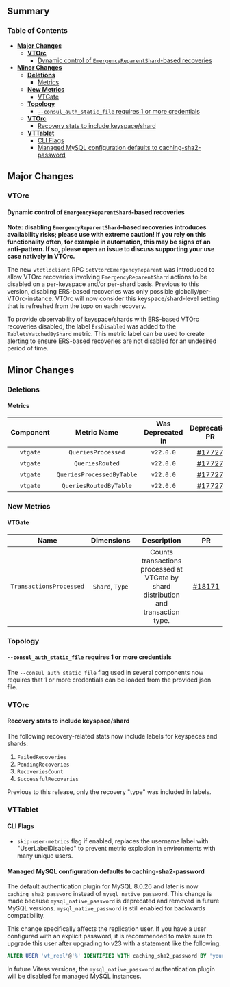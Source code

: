 ## Summary

### Table of Contents

- **[Major Changes](#major-changes)**
  - **[VTOrc](#vtorc)**
    - [Dynamic control of `EmergencyReparentShard`-based recoveries](#vtorc-dynamic-ers-disabled)
- **[Minor Changes](#minor-changes)**
    - **[Deletions](#deletions)**
        - [Metrics](#deleted-metrics)
    - **[New Metrics](#new-metrics)**
        - [VTGate](#new-vtgate-metrics)
    - **[Topology](#minor-changes-topo)**
        - [`--consul_auth_static_file` requires 1 or more credentials](#consul_auth_static_file-check-creds)
    - **[VTOrc](#minor-changes-vtorc)**
        - [Recovery stats to include keyspace/shard](#recoveries-stats-keyspace-shard)
    - **[VTTablet](#minor-changes-vttablet)**
        - [CLI Flags](#flags-vttablet)
        - [Managed MySQL configuration defaults to caching-sha2-password](#mysql-caching-sha2-password)

## <a id="major-changes"/>Major Changes</a>

### <a id="vtorc"/>VTOrc</a>

#### <a id="vtorc-dynamic-ers-disabled"/>Dynamic control of `EmergencyReparentShard`-based recoveries</a>

**Note: disabling `EmergencyReparentShard`-based recoveries introduces availability risks; please use with extreme caution! If you rely on this functionality often, for example in automation, this may be signs of an anti-pattern. If so, please open an issue to discuss supporting your use case natively in VTOrc.**

The new `vtctldclient` RPC `SetVtorcEmergencyReparent` was introduced to allow VTOrc recoveries involving `EmergencyReparentShard` actions to be disabled on a per-keyspace and/or per-shard basis. Previous to this version, disabling ERS-based recoveries was only possible globally/per-VTOrc-instance. VTOrc will now consider this keyspace/shard-level setting that is refreshed from the topo on each recovery.

To provide observability of keyspace/shards with ERS-based VTOrc recoveries disabled, the label `ErsDisabled` was added to the `TabletsWatchedByShard` metric. This metric label can be used to create alerting to ensure ERS-based recoveries are not disabled for an undesired period of time.

## <a id="minor-changes"/>Minor Changes</a>

### <a id="deletions"/>Deletions</a>

#### <a id="deleted-metrics"/>Metrics</a>

| Component |        Metric Name        | Was Deprecated In |                     Deprecation PR                      |
|:---------:|:-------------------------:|:-----------------:|:-------------------------------------------------------:|
| `vtgate`  |    `QueriesProcessed`     |     `v22.0.0`     | [#17727](https://github.com/vitessio/vitess/pull/17727) |
| `vtgate`  |      `QueriesRouted`      |     `v22.0.0`     | [#17727](https://github.com/vitessio/vitess/pull/17727) |
| `vtgate`  | `QueriesProcessedByTable` |     `v22.0.0`     | [#17727](https://github.com/vitessio/vitess/pull/17727) |
| `vtgate`  |  `QueriesRoutedByTable`   |     `v22.0.0`     | [#17727](https://github.com/vitessio/vitess/pull/17727) |

### <a id="new-metrics"/>New Metrics

#### <a id="new-vtgate-metrics"/>VTGate

|          Name           |   Dimensions    |                                     Description                                     |                           PR                            |
|:-----------------------:|:---------------:|:-----------------------------------------------------------------------------------:|:-------------------------------------------------------:|
| `TransactionsProcessed` | `Shard`, `Type` | Counts transactions processed at VTGate by shard distribution and transaction type. | [#18171](https://github.com/vitessio/vitess/pull/18171) |

### <a id="minor-changes-topo"/>Topology</a>

#### <a id="consul_auth_static_file-check-creds"/>`--consul_auth_static_file` requires 1 or more credentials</a>

The `--consul_auth_static_file` flag used in several components now requires that 1 or more credentials can be loaded from the provided json file.

### <a id="minor-changes-vtorc"/>VTOrc</a>

#### <a id="recoveries-stats-keyspace-shard">Recovery stats to include keyspace/shard</a>

The following recovery-related stats now include labels for keyspaces and shards:
1. `FailedRecoveries`
2. `PendingRecoveries`
3. `RecoveriesCount`
4. `SuccessfulRecoveries`

Previous to this release, only the recovery "type" was included in labels.

### <a id="minor-changes-vttablet"/>VTTablet</a>

#### <a id="flags-vttablet"/>CLI Flags</a>

- `skip-user-metrics` flag if enabled, replaces the username label with "UserLabelDisabled" to prevent metric explosion in environments with many unique users.

#### <a id="mysql-caching-sha2-password"/>Managed MySQL configuration defaults to caching-sha2-password</a>

The default authentication plugin for MySQL 8.0.26 and later is now `caching_sha2_password` instead of `mysql_native_password`. This change is made because `mysql_native_password` is deprecated and removed in future MySQL versions. `mysql_native_password` is still enabled for backwards compatibility.

This change specifically affects the replication user. If you have a user configured with an explicit password, it is recommended to make sure to upgrade this user after upgrading to v23 with a statement like the following:

```sql
ALTER USER 'vt_repl'@'%' IDENTIFIED WITH caching_sha2_password BY 'your-existing-password';
```

In future Vitess versions, the `mysql_native_password` authentication plugin will be disabled for managed MySQL instances.
